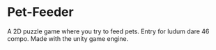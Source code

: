 # Pet-Feeder
A 2D puzzle game where you try to feed pets. Entry for ludum dare 46 compo. Made with the unity game engine. 
